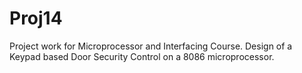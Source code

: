 # Proj14
Project work for Microprocessor and Interfacing Course. Design of a Keypad based Door Security Control on a 8086 microprocessor. 
